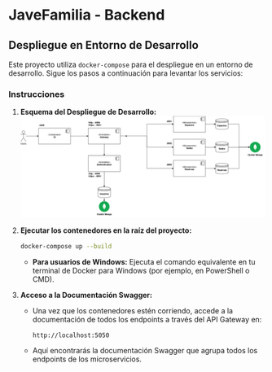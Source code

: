 # JaveFamilia - Backend

## Despliegue en Entorno de Desarrollo

Este proyecto utiliza `docker-compose` para el despliegue en un entorno de desarrollo. Sigue los pasos a continuación para levantar los servicios:

### Instrucciones

1. **Esquema del Despliegue de Desarrollo:**
   ![Diagrama de despliegue](https://github.com/NicolasMonta1807/javefamilia-back/blob/main/Docs/Deploy.jpg?raw=true)

2. **Ejecutar los contenedores en la raíz del proyecto:**
   ```bash
   docker-compose up --build
   ```
    * **Para usuarios de Windows:** Ejecuta el comando equivalente en tu terminal de Docker para Windows (por ejemplo, en PowerShell o CMD).

3. **Acceso a la Documentación Swagger:**
    - Una vez que los contenedores estén corriendo, accede a la documentación de todos los endpoints a través del API Gateway en:
      ```
      http://localhost:5050
      ```
    - Aquí encontrarás la documentación Swagger que agrupa todos los endpoints de los microservicios.


